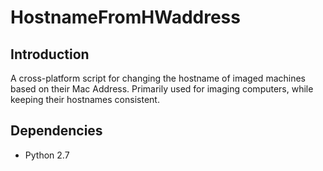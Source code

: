 # HostnameFromHWaddress

## Introduction
A cross-platform script for changing the hostname of imaged machines based on their Mac Address.
Primarily used for imaging computers, while keeping their hostnames consistent.

## Dependencies
* Python 2.7
